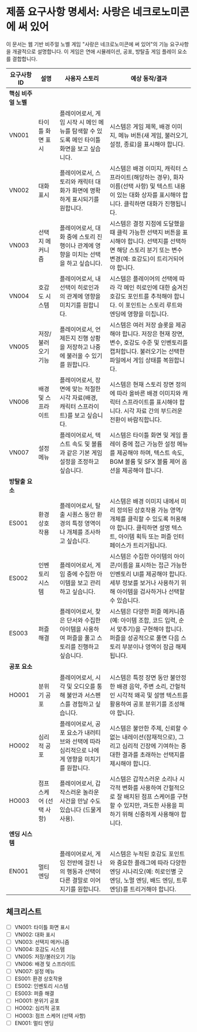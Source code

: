 # **제품 요구사항 명세서: 사랑은 네크로노미콘에 써 있어**

이 문서는 웹 기반 비주얼 노벨 게임 "사랑은 네크로노미콘에 써 있어"의 기능 요구사항을 개괄적으로 설명합니다. 이 게임은 연애 시뮬레이션, 공포, 방탈출 게임 플레이 요소를 결합합니다.

| 요구사항 ID | 설명                   | 사용자 스토리                                                                                                | 예상 동작/결과                                                                                                                                                           |
| -------- | ---------------------- | ---------------------------------------------------------------------------------------------------------- | ---------------------------------------------------------------------------------------------------------------------------------------------------------------------- |
| **핵심 비주얼 노벨** |                        |                                                                                                            |                                                                                                                                                                                        |
| VN001    | 타이틀 화면 표시           | 플레이어로서, 게임 시작 시 메인 메뉴를 탐색할 수 있도록 메인 타이틀 화면을 보고 싶습니다.                                     | 시스템은 게임 제목, 배경 이미지, 메뉴 버튼(새 게임, 불러오기, 설정, 종료)을 표시해야 합니다.                                                                                     |
| VN002    | 대화 표시                | 플레이어로서, 스토리와 캐릭터 대화가 화면에 명확하게 표시되기를 원합니다.                                               | 시스템은 배경 이미지, 캐릭터 스프라이트(해당하는 경우), 화자 이름(선택 사항) 및 텍스트 내용이 있는 대화 상자를 표시해야 합니다. 클릭하면 대화가 진행됩니다.                                |
| VN003    | 선택지 메커니즘            | 플레이어로서, 대화 중에 스토리 진행이나 관계에 영향을 미치는 선택을 하고 싶습니다.                                            | 시스템은 결정 지점에 도달했을 때 클릭 가능한 선택지 버튼을 표시해야 합니다. 선택지를 선택하면 해당 스토리 분기 또는 변수 변경(예: 호감도)이 트리거되어야 합니다.                               |
| VN004    | 호감도 시스템              | 플레이어로서, 내 선택이 히로인과의 관계에 영향을 미치기를 원합니다.                                                     | 시스템은 플레이어의 선택에 따라 각 메인 히로인에 대한 숨겨진 호감도 포인트를 추적해야 합니다. 이 포인트는 스토리 루트와 엔딩에 영향을 미칩니다.                                       |
| VN005    | 저장/불러오기 기능         | 플레이어로서, 언제든지 진행 상황을 저장하고 나중에 불러올 수 있기를 원합니다.                                               | 시스템은 여러 저장 슬롯을 제공해야 합니다. 저장은 현재 장면, 변수, 호감도 수준 및 인벤토리를 캡처합니다. 불러오기는 선택한 파일에서 게임 상태를 복원합니다.                               |
| VN006    | 배경 및 스프라이트         | 플레이어로서, 장면에 맞는 적절한 시각 자료(배경, 캐릭터 스프라이트)를 보고 싶습니다.                                          | 시스템은 현재 스토리 장면 정의에 따라 올바른 배경 이미지와 캐릭터 스프라이트를 표시해야 합니다. 시각 자료 간의 부드러운 전환이 바람직합니다.                                          |
| VN007    | 설정 메뉴                | 플레이어로서, 텍스트 속도 및 볼륨과 같은 기본 게임 설정을 조정하고 싶습니다.                                               | 시스템은 타이틀 화면 및 게임 플레이 중에 접근 가능한 설정 메뉴를 제공해야 하며, 텍스트 속도, BGM 볼륨 및 SFX 볼륨 제어 옵션을 제공해야 합니다.                                        |
| **방탈출 요소** |                        |                                                                                                            |                                                                                                                                                                                        |
| ES001    | 환경 상호작용            | 플레이어로서, 탈출 시퀀스 동안 환경의 특정 영역이나 개체를 조사하고 싶습니다.                                               | 시스템은 배경 이미지 내에서 미리 정의된 상호작용 가능 영역/개체를 클릭할 수 있도록 허용해야 합니다. 클릭하면 설명 텍스트, 아이템 획득 또는 퍼즐 인터페이스가 트리거됩니다.                            |
| ES002    | 인벤토리 시스템            | 플레이어로서, 게임 중에 수집한 아이템을 보고 관리하고 싶습니다.                                                       | 시스템은 수집한 아이템의 아이콘/이름을 표시하는 접근 가능한 인벤토리 UI를 제공해야 합니다. 세부 정보를 보거나 사용하기 위해 아이템을 검사하거나 선택할 수 있습니다.                          |
| ES003    | 퍼즐 해결                | 플레이어로서, 찾은 단서와 수집한 아이템을 사용하여 퍼즐을 풀고 스토리를 진행하고 싶습니다.                                        | 시스템은 다양한 퍼즐 메커니즘(예: 아이템 조합, 코드 입력, 순서 맞추기)을 구현해야 합니다. 퍼즐을 성공적으로 풀면 다음 스토리 부분이나 영역이 잠금 해제됩니다.                               |
| **공포 요소** |                        |                                                                                                            |                                                                                                                                                                                        |
| HO001    | 분위기 공포              | 플레이어로서, 시각 및 오디오를 통해 불안과 서스펜스를 경험하고 싶습니다.                                                 | 시스템은 특정 장면 동안 불안정한 배경 음악, 주변 소리, 간헐적인 시각적 왜곡 및 설명 텍스트를 활용하여 공포 분위기를 조성해야 합니다.                                                |
| HO002    | 심리적 공포              | 플레이어로서, 공포 요소가 내러티브와 선택에 따라 심리적으로 나에게 영향을 미치기를 원합니다.                                        | 시스템은 불안한 주제, 신뢰할 수 없는 내레이션(잠재적으로), 그리고 심리적 긴장에 기여하는 중대한 결과를 초래하는 선택지를 제시해야 합니다.                                         |
| HO003    | 점프 스케어 (선택 사항)     | 플레이어로서, 갑작스러운 놀라운 사건을 만날 수도 있습니다 (드물게 사용).                                                   | 시스템은 갑작스러운 소리나 시각적 변화를 사용하여 간헐적으로 잘 배치된 점프 스케어를 구현할 수 있지만, 과도한 사용을 피하기 위해 신중하게 사용해야 합니다.                                |
| **엔딩 시스템** |                        |                                                                                                            |                                                                                                                                                                                        |
| EN001    | 멀티 엔딩                | 플레이어로서, 게임 전반에 걸친 나의 행동과 선택이 다른 결말로 이어지기를 원합니다.                                              | 시스템은 누적된 호감도 포인트와 중요한 플래그에 따라 다양한 엔딩 시나리오(예: 히로인별 굿 엔딩, 노멀 엔딩, 배드 엔딩, 트루 엔딩)를 트리거해야 합니다.                                    |

## 체크리스트

- [ ] VN001: 타이틀 화면 표시
- [ ] VN002: 대화 표시
- [ ] VN003: 선택지 메커니즘
- [ ] VN004: 호감도 시스템
- [ ] VN005: 저장/불러오기 기능
- [ ] VN006: 배경 및 스프라이트
- [ ] VN007: 설정 메뉴
- [ ] ES001: 환경 상호작용
- [ ] ES002: 인벤토리 시스템
- [ ] ES003: 퍼즐 해결
- [ ] HO001: 분위기 공포
- [ ] HO002: 심리적 공포
- [ ] HO003: 점프 스케어 (선택 사항)
- [ ] EN001: 멀티 엔딩 